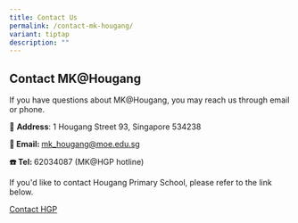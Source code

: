 ```yaml
---
title: Contact Us
permalink: /contact-mk-hougang/
variant: tiptap
description: ""
---
```

<h2>Contact MK@Hougang</h2>
<p></p>
<p>If you have questions about MK@Hougang, you may reach us through email
or phone.</p>
<p>🏫 <strong>Address</strong>: 1 Hougang Street 93, Singapore 534238</p>
<p><strong>📧 Email: </strong><a href="mailto:mk_hougang@moe.edu.sg" rel="noopener noreferrer nofollow" target="_blank">mk_hougang@moe.edu.sg</a>
</p>
<p><strong>☎️ Tel: </strong>62034087 (MK@HGP hotline)</p>
<p></p>
<p>If you'd like to contact Hougang Primary School, please refer to the link
below.</p>
<p><a href="https://www.hougangpri.moe.edu.sg/contact-us/" rel="noopener nofollow" target="_blank">Contact HGP</a>
</p>